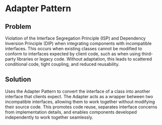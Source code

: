 # Adapter Pattern

## Problem
Violation of the Interface Segregation Principle (ISP) and Dependency Inversion Principle (DIP) when integrating components with incompatible interfaces. This occurs when existing classes cannot be modified to conform to interfaces expected by client code, such as when using third-party libraries or legacy code. Without adaptation, this leads to scattered conditional code, tight coupling, and reduced reusability.

## Solution
Uses the Adapter Pattern to convert the interface of a class into another interface that clients expect. The Adapter acts as a wrapper between two incompatible interfaces, allowing them to work together without modifying their source code. This promotes code reuse, separates interface concerns from implementation details, and enables components developed independently to work together seamlessly.